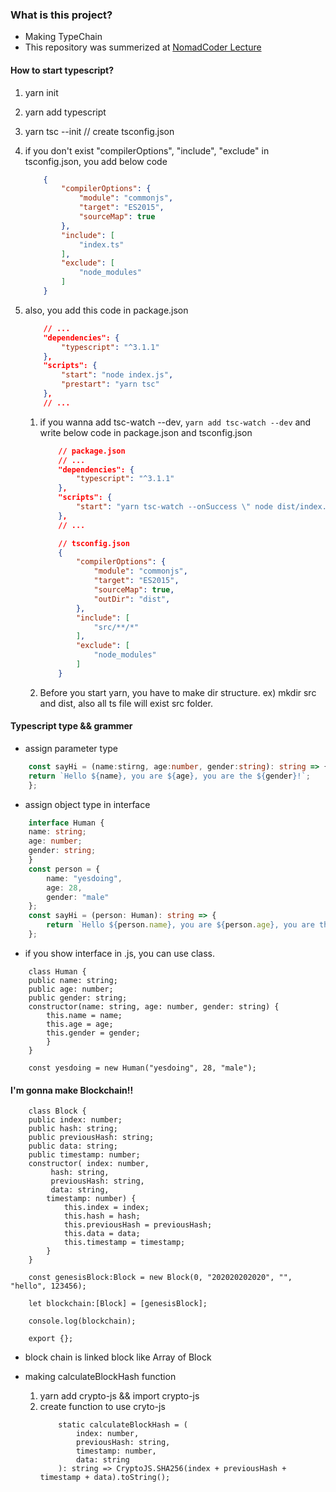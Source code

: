 ### What is this project?
- Making TypeChain 
- This repository was summerized at [NomadCoder Lecture](https://academy.nomadcoders.co/courses/enrolled/303219)

#### How to start typescript?
1. yarn init
2. yarn add typescript
3. yarn tsc --init  // create tsconfig.json
4. if you don't exist "compilerOptions", "include", "exclude" in tsconfig.json, you add below code
    ```json
        {
            "compilerOptions": {
                "module": "commonjs",
                "target": "ES2015",
                "sourceMap": true
            },
            "include": [
                "index.ts"
            ],
            "exclude": [
                "node_modules"
            ]
        }
    ```
5. also, you add this code in package.json
    ```json
        // ...
        "dependencies": {
            "typescript": "^3.1.1"
        },
        "scripts": {
            "start": "node index.js",
            "prestart": "yarn tsc"
        },
        // ...
    ```

    1. if you wanna add tsc-watch --dev, ```yarn add tsc-watch --dev``` and write below code in package.json and tsconfig.json
        ```json
            // package.json
            // ...
            "dependencies": {
                "typescript": "^3.1.1"
            },
            "scripts": {
                "start": "yarn tsc-watch --onSuccess \" node dist/index.js\" "
            },
            // ...
        ```

        ```json
            // tsconfig.json
            {
                "compilerOptions": {
                    "module": "commonjs",
                    "target": "ES2015",
                    "sourceMap": true,
                    "outDir": "dist",
                },
                "include": [
                    "src/**/*"
                ],
                "exclude": [
                    "node_modules"
                ]
            }
        ```

    2. Before you start yarn, you have to make dir structure. ex) mkdir src and dist, also all ts file will exist src folder.


#### Typescript type && grammer
- assign parameter type 
```typescript
    const sayHi = (name:stirng, age:number, gender:string): string => {
    return `Hello ${name}, you are ${age}, you are the ${gender}!`;
    };
```

- assign object type in interface
```typescript
    interface Human {
    name: string;
    age: number;
    gender: string;
    }
    const person = {
        name: "yesdoing",
        age: 28,
        gender: "male"
    };
    const sayHi = (person: Human): string => {
        return `Hello ${person.name}, you are ${person.age}, you are the ${person.gender}!`;
    };
```

- if you show interface in .js, you can use class.
```
    class Human {
    public name: string;
    public age: number;
    public gender: string;
    constructor(name: string, age: number, gender: string) {
        this.name = name;
        this.age = age;
        this.gender = gender;
        }
    }

    const yesdoing = new Human("yesdoing", 28, "male");
```

#### I'm gonna make Blockchain!!
```
    class Block {
    public index: number;
    public hash: string;
    public previousHash: string;
    public data: string;
    public timestamp: number;
    constructor( index: number,
         hash: string,
         previousHash: string,
         data: string,
        timestamp: number) {
            this.index = index;
            this.hash = hash;
            this.previousHash = previousHash;
            this.data = data;
            this.timestamp = timestamp;
        }
    }

    const genesisBlock:Block = new Block(0, "202020202020", "", "hello", 123456);

    let blockchain:[Block] = [genesisBlock];

    console.log(blockchain);

    export {};
```

- block chain is linked block like Array of Block

- making calculateBlockHash function 
    1. yarn add crypto-js && import crypto-js
    2. create function to use cryto-js
        ```
            static calculateBlockHash = (
                index: number,
                previousHash: string,
                timestamp: number, 
                data: string
            ): string => CryptoJS.SHA256(index + previousHash + timestamp + data).toString(); 
        ```